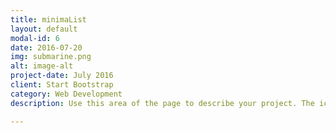 ```yaml
---
title: minimaList
layout: default
modal-id: 6
date: 2016-07-20
img: submarine.png
alt: image-alt
project-date: July 2016
client: Start Bootstrap
category: Web Development
description: Use this area of the page to describe your project. The icon above is part of a free icon set by <a href="https://sellfy.com/p/8Q9P/jV3VZ/">Flat Icons</a>. On their website, you can download their free set with 16 icons, or you can purchase the entire set with 146 icons for only $12!

---
```


